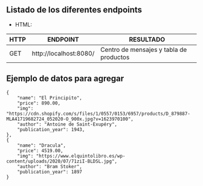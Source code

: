 ## Listado de los diferentes endpoints

- HTML:

| HTTP   | ENDPOINT                                  | RESULTADO                               |
| ------ | ----------------------------------------- | --------------------------------        |
| GET    | http://localhost:8080/                    | Centro de mensajes y tabla de productos |



## Ejemplo de datos para agregar

    {
        "name": "El Principito",
        "price": 890.00,
        "img": "https://cdn.shopify.com/s/files/1/0557/0153/6957/products/D_879887-MLA41719682724_052020-O_900x.jpg?v=1623970100",
        "author": "Antoine de Saint-Exupéry",
        "publication_year": 1943,
    },
    {
        "name": "Dracula",
        "price": 4519.00,
        "img": "https://www.elquintolibro.es/wp-content/uploads/2020/07/71ziI-BLDSL.jpg",
        "author": "Bram Stoker",
        "publication_year": 1897
    }